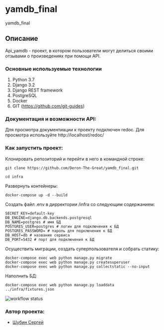 # yamdb_final
yamdb_final

## Описание
Api_yamdb - проект, в котором пользователи могут делиться своими отзывами о произведениях при помощи API.

### Основные используемые технологии
1. Python 3.7 
2. Django 3.2
3. Django REST framework 
4. PostgreSQL 
5. Docker
6. GIT (https://github.com/git-guides)

### Документация и возможности API:
Для просмотра документиации к проекту подключен redoc. Для просмотра используйте http://localhost/redoc/

### Как запустить проект:

Клонировать репозиторий и перейти в него в командной строке:
```
git clone https://github.com/Deron-The-Great/yamdb_final.git
```
```
cd infra
```

Развернуть контейнеры:
```
docker-compose up -d --build
```

Cоздать файл .env в дирректории /infra со следующим содержанием:
```
SECRET_KEY=default-key
DB_ENGINE=django.db.backends.postgresql 
DB_NAME=postgres # имя БД
POSTGRES_USER=postgres # логин для подключения к БД
POSTGRES_PASSWORD= # пароль для подключения к БД
DB_HOST=db # название сервиса
DB_PORT=5432 # порт для подключения к БД
```

Осуществить миграции, создать суперпользователя и собрать статику:
```
docker-compose exec web python manage.py migrate
docker-compose exec web python manage.py createsuperuser
docker-compose exec web python manage.py collectstatic --no-input
```


Наполнить БД:
```
docker-compose exec web python manage.py loaddata ../infra/fixtures.json 
```

![workflow status](https://github.com/Deron-The-Great/yamdb_final/actions/workflows/yamdb_workflow.yml/badge.svg)

### Автор проекта:
- [Шубин Сергей](https://github.com/Deron-The-Great/)

